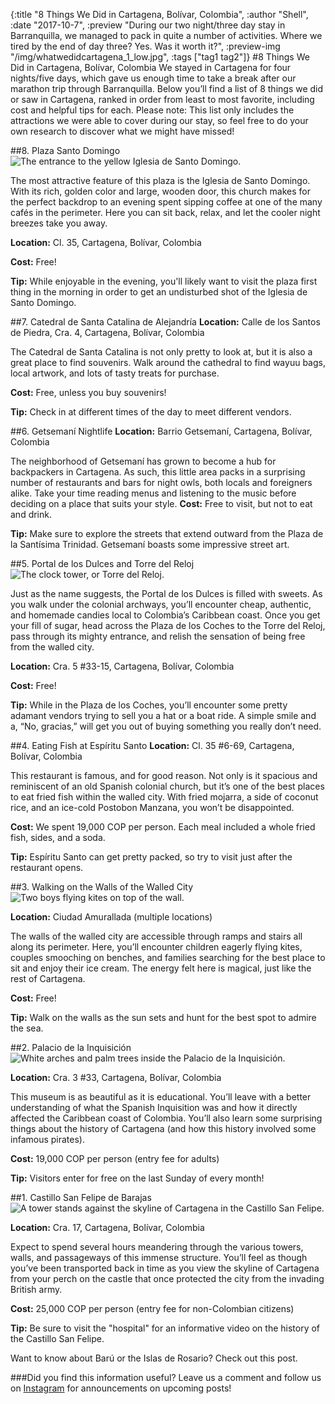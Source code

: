 {:title "8 Things We Did in Cartagena, Bolívar, Colombia", :author "Shell", :date "2017-10-7", :preview "During our two night/three day stay in Barranquilla, we managed to pack in quite a number of activities. Where we tired by the end of day three? Yes. Was it worth it?", :preview-img "/img/whatwedidcartagena_1_low.jpg", :tags ["tag1 tag2"]}
#8 Things We Did in Cartagena, Bolívar, Colombia
We stayed in Cartagena for four nights/five days, which gave us enough time to take a break after our marathon trip through Barranquilla. Below you’ll find a list of 8 things we did or saw in Cartagena, ranked in order from least to most favorite, including cost and helpful tips for each. Please note: This list only includes the attractions we were able to cover during our stay, so feel free to do your own research to discover what we might have missed!

##8. Plaza Santo Domingo 
![The entrance to the yellow Iglesia de Santo Domingo.](/img/whatwedidcartagena_8_low.jpg)

The most attractive feature of this plaza is the Iglesia de Santo Domingo. With its rich, golden color and large, wooden door, this church makes for the perfect backdrop to an evening spent sipping coffee at one of the many cafés in the perimeter. Here you can sit back, relax, and let the cooler night breezes take you away.

**Location:** Cl. 35, Cartagena, Bolívar, Colombia

**Cost:** Free!

**Tip:** While enjoyable in the evening, you'll likely want to visit the plaza first thing in the morning in order to get an undisturbed shot of the Iglesia de Santo Domingo.

##7. Catedral de Santa Catalina de Alejandría
**Location:** Calle de los Santos de Piedra, Cra. 4, Cartagena, Bolívar, Colombia

The Catedral de Santa Catalina is not only pretty to look at, but it is also a great place to find souvenirs. Walk around the cathedral to find wayuu bags, local artwork, and lots of tasty treats for purchase.

**Cost:** Free, unless you buy souvenirs!

**Tip:** Check in at different times of the day to meet different vendors.

##6. Getsemaní Nightlife
**Location:** Barrio Getsemaní, Cartagena, Bolívar, Colombia

The neighborhood of Getsemaní has grown to become a hub for backpackers in Cartagena. As such, this little area packs in a surprising number of restaurants and bars for night owls, both locals and foreigners alike. Take your time reading menus and listening to the music before deciding on a place that suits your style. 
**Cost:** Free to visit, but not to eat and drink.

**Tip:** Make sure to explore the streets that extend outward from the Plaza de la Santísima Trinidad. Getsemaní boasts some impressive street art.

##5. Portal de los Dulces and Torre del Reloj
![The clock tower, or Torre del Reloj.](/img/whatwedidcartagena_5_low.jpg)

Just as the name suggests, the Portal de los Dulces is filled with sweets. As you walk under the colonial archways, you’ll encounter cheap, authentic, and homemade candies local to Colombia’s Caribbean coast. Once you get your fill of sugar, head across the Plaza de los Coches to the Torre del Reloj, pass through its mighty entrance, and relish the sensation of being free from the walled city. 

**Location:** Cra. 5 #33-15, Cartagena, Bolívar, Colombia

**Cost:** Free!

**Tip:** While in the Plaza de los Coches, you’ll encounter some pretty adamant vendors trying to sell you a hat or a boat ride. A simple smile and a, “No, gracias,” will get you out of buying something you really don’t need.

##4. Eating Fish at Espíritu Santo
**Location:** Cl. 35 #6-69, Cartagena, Bolívar, Colombia

This restaurant is famous, and for good reason. Not only is it spacious and reminiscent of an old Spanish colonial church, but it’s one of the best places to eat fried fish within the walled city. With fried mojarra, a side of coconut rice, and an ice-cold Postobon Manzana, you won’t be disappointed. 

**Cost:** We spent 19,000 COP per person. Each meal included a whole fried fish, sides, and a soda.

**Tip:** Espíritu Santo can get pretty packed, so try to visit just after the restaurant opens.

##3. Walking on the Walls of the Walled City
![Two boys flying kites on top of the wall.](/img/whatwedidcartagena_3_low.jpg)

**Location:** Ciudad Amurallada (multiple locations)

The walls of the walled city are accessible through ramps and stairs all along its perimeter. Here, you’ll encounter children eagerly flying kites, couples smooching on benches, and families searching for the best place to sit and enjoy their ice cream. The energy felt here is magical, just like the rest of Cartagena.

**Cost:** Free!

**Tip:** Walk on the walls as the sun sets and hunt for the best spot to admire the sea. 

##2. Palacio de la Inquisición
![White arches and palm trees inside the Palacio de la Inquisición.](/img/whatwedidcartagena_2_low.jpg)

**Location:** Cra. 3 #33, Cartagena, Bolívar, Colombia

This museum is as beautiful as it is educational. You’ll leave with a better understanding of what the Spanish Inquisition was and how it directly affected the Caribbean coast of Colombia. You’ll also learn some surprising things about the history of Cartagena (and how this history involved some infamous pirates). 

**Cost:** 19,000 COP per person (entry fee for adults)

**Tip:** Visitors enter for free on the last Sunday of every month!

##1. Castillo San Felipe de Barajas
![A tower stands against the skyline of Cartagena in the Castillo San Felipe.](/img/whatwedidcartagena_1_low.jpg)

**Location:** Cra. 17, Cartagena, Bolívar, Colombia

Expect to spend several hours meandering through the various towers, walls, and passageways of this immense structure. You’ll feel as though you’ve been transported back in time as you view the skyline of Cartagena from your perch on the castle that once protected the city from the invading British army. 

**Cost:** 25,000 COP per person (entry fee for non-Colombian citizens)

**Tip:** Be sure to visit the "hospital" for an informative video on the history of the Castillo San Felipe. 

Want to know about Barú or the Islas de Rosario? Check out this post.

###Did you find this information useful? Leave us a comment and follow us on [Instagram](https://www.instagram.com/estamosaqui_travel/) for announcements on upcoming posts! 
